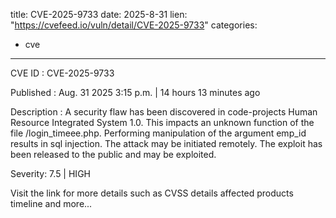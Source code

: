  
title: CVE-2025-9733
date: 2025-8-31
lien: "https://cvefeed.io/vuln/detail/CVE-2025-9733"
categories:
  - cve
---

CVE ID : CVE-2025-9733

Published :  Aug. 31
2025
3:15 p.m. | 14 hours
13 minutes ago

Description : A security flaw has been discovered in code-projects Human Resource Integrated System 1.0. This impacts an unknown function of the file /login_timeee.php. Performing manipulation of the argument emp_id results in sql injection. The attack may be initiated remotely. The exploit has been released to the public and may be exploited.

Severity: 7.5 | HIGH

Visit the link for more details
such as CVSS details
affected products
timeline
and more...
